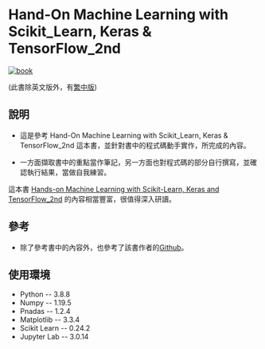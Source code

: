 # Hand-On Machine Learning with Scikit_Learn, Keras & TensorFlow_2nd

[![book](https://learning.oreilly.com/library/cover/9781492032632/250w/)](https://www.oreilly.com/library/view/hands-on-machine-learning/9781492032632/)

(此書除英文版外，有[繁中版](http://books.gotop.com.tw/v_A590))

## 說明
- 這是參考 Hand-On Machine Learning with Scikit_Learn, Keras & TensorFlow_2nd 這本書，並針對書中的程式碼動手實作，所完成的內容。

- 一方面擷取書中的重點當作筆記，另一方面也對程式碼的部分自行撰寫，並確認執行結果，當做自我練習。


這本書
[Hands-on Machine Learning with Scikit-Learn, Keras and TensorFlow_2nd](https://www.oreilly.com/library/view/hands-on-machine-learning/9781492032632/) 的內容相當豐富，很值得深入研讀。


## 參考
- 除了參考書中的內容外，也參考了該書作者的[Github](https://github.com/ageron/handson-ml2)。


## 使用環境
- Python -- 3.8.8
- Numpy -- 1.19.5
- Pnadas -- 1.2.4
- Matplotlib -- 3.3.4
- Scikit Learn -- 0.24.2
- Jupyter Lab -- 3.0.14




